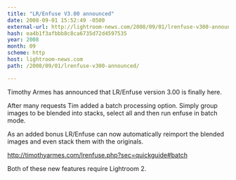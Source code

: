 ```yaml
---
title: "LR/Enfuse V3.00 announced"
date: 2008-09-01 15:52:49 -0500
external-url: http://lightroom-news.com/2008/09/01/lrenfuse-v300-announced/
hash: ea4b1f3afbbb8c8ca6735d72d4597535
year: 2008
month: 09
scheme: http
host: lightroom-news.com
path: /2008/09/01/lrenfuse-v300-announced/

---
```


Timothy Armes has announced that LR/Enfuse version 3.00 is finally here.

After many requests Tim added a batch processing option.  Simply group images to be blended into stacks, select all and then run enfuse in batch mode.

As an added bonus LR/Enfuse can now automatically reimport the blended images and even stack them with the originals.

http://timothyarmes.com/lrenfuse.php?sec=quickguide#batch

Both of these new features require Lightroom 2.

